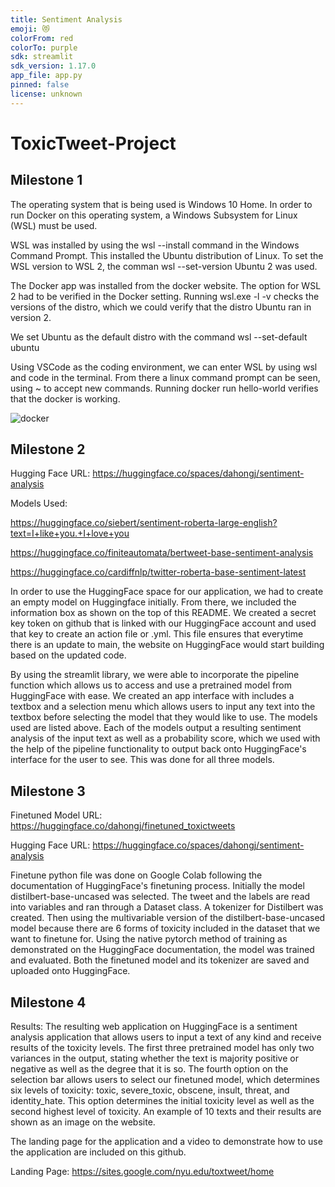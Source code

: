 ```yaml
---
title: Sentiment Analysis
emoji: 😻
colorFrom: red
colorTo: purple
sdk: streamlit
sdk_version: 1.17.0
app_file: app.py
pinned: false
license: unknown
---
```


# ToxicTweet-Project
## Milestone 1

The operating system that is being used is Windows 10 Home. In order to run Docker on this operating system, a
Windows Subsystem for Linux (WSL) must be used.

WSL was installed by using the wsl --install command in the Windows Command Prompt. This installed the Ubuntu 
distribution of Linux. To set the WSL version to WSL 2, the comman wsl --set-version Ubuntu 2 was used.

The Docker app was installed from the docker website. The option for WSL 2 had to be verified in the
Docker setting. Running wsl.exe -l -v checks the versions of the distro, which we could verify that
the distro Ubuntu ran in version 2. 

We set Ubuntu as the default distro with the command wsl --set-default ubuntu

Using VSCode as the coding environment, we can enter WSL by using wsl and code in the terminal. From there
a linux command prompt can be seen, using ~ to accept new commands. Running docker run hello-world verifies
that the docker is working.

![docker](https://user-images.githubusercontent.com/33811542/227808275-baf0dec3-181c-4b04-beeb-b42c35667edb.jpg)

## Milestone 2

Hugging Face URL:
https://huggingface.co/spaces/dahongj/sentiment-analysis

Models Used:

https://huggingface.co/siebert/sentiment-roberta-large-english?text=I+like+you.+I+love+you

https://huggingface.co/finiteautomata/bertweet-base-sentiment-analysis

https://huggingface.co/cardiffnlp/twitter-roberta-base-sentiment-latest

In order to use the HuggingFace space for our application, we had to create an empty model on Huggingface 
initially. From there, we included the information box as shown on the top of this README. We created a
secret key token on github that is linked with our HuggingFace account and used that key to create an 
action file or .yml. This file ensures that everytime there is an update to main, the website on HuggingFace
would start building based on the updated code.

By using the streamlit library, we were able to incorporate the pipeline function which allows us to access
and use a pretrained model from HuggingFace with ease. We created an app interface with includes a textbox
and a selection menu which allows users to input any text into the textbox before selecting the model that
they would like to use. The models used are listed above. Each of the models output a resulting sentiment
analysis of the input text as well as a probability score, which we used with the help of the pipeline 
functionality to output back onto HuggingFace's interface for the user to see. This was done for all three
models.

## Milestone 3

Finetuned Model URL: https://huggingface.co/dahongj/finetuned_toxictweets

Hugging Face URL:
https://huggingface.co/spaces/dahongj/sentiment-analysis

Finetune python file was done on Google Colab following the documentation of HuggingFace's finetuning
process. Initially the model distilbert-base-uncased was selected. The tweet and the labels are read
into variables and ran through a Dataset class. A tokenizer for Distilbert was created.
Then using the multivariable version of the distilbert-base-uncased model because there are 6 forms 
of toxicity included in the dataset that we want to finetune for. Using the native pytorch method
of training as demonstrated on the HuggingFace documentation, the model was trained and evaluated.
Both the finetuned model and its tokenizer are saved and uploaded onto HuggingFace.

## Milestone 4

Results:
The resulting web application on HuggingFace is a sentiment analysis application that allows users
to input a text of any kind and receive results of the toxicity levels. The first three pretrained
model has only two variances in the output, stating whether the text is majority positive or negative
as well as the degree that it is so. The fourth option on the selection bar allows users to select
our finetuned model, which determines six levels of toxicity: toxic, severe_toxic, obscene, insult,
threat, and identity_hate. This option determines the initial toxicity level as well as the second
highest level of toxicity. An example of 10 texts and their results are shown as an image on the website.

The landing page for the application and a video to demonstrate how to use the application are included
on this github.

Landing Page: https://sites.google.com/nyu.edu/toxtweet/home
